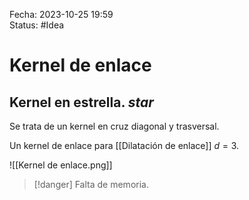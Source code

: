 Fecha: 2023-10-25 19:59  
Status: #Idea

# Kernel de enlace

## Kernel en estrella. *star*

Se trata de un kernel en cruz diagonal y trasversal.

Un kernel de enlace para [[Dilatación de enlace]] $d=3$.

![[Kernel de enlace.png]]

>[!danger] Falta de memoria.

